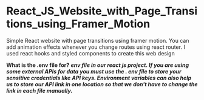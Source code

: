 # React_JS_Website_with_Page_Transitions_using_Framer_Motion
 Simple React website with page transitions using framer motion. You can add animation effects whenever you change routes using react router. I used react hooks and styled components to create this web design

**What is the .env file for?**
***env file in our react js project. If you are using some external APIs for data you must use the . env file to store your sensitive credentials like API keys. Environment variables can also help us to store our API link in one location so that we don't have to change the link in each file manually.***
